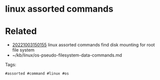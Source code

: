 # linux assorted commands

# Related

- [20221003150155](/zet/20221003150155/README.md) linux assorted commands find disk mounting for root file system
- ~/kb/linux/os-pseudo-filesystem-data-commands.md

Tags:

    #assorted #command #linux #os
